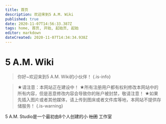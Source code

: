 ```yaml
---
title: 首页
description: 欢迎来到5 A.M. Wiki
published: true
date: 2020-11-07T14:56:33.387Z
tags: home, 首页, 开始, 起始页, 起始
editor: markdown
dateCreated: 2020-11-07T14:34:34.938Z
---
```


# 5 A.M. Wiki
> 你好~欢迎来到5 A.M. Wiki的小伙伴！
{.is-info}

> ★请注意：本网站正在建设中！
> ★所有注册用户都有权利修改本网站中的所有内容，但是恶意修改内容会导致你的账户被封禁，敬请注意！
> ★如果先插入图片或者其他媒体，请上传到图床或者文件库等地，本网站不提供存储服务！
{.is-warning}

5 A.M. Studio是一个最初由8个人创建的小 ~~社团~~ 工作室